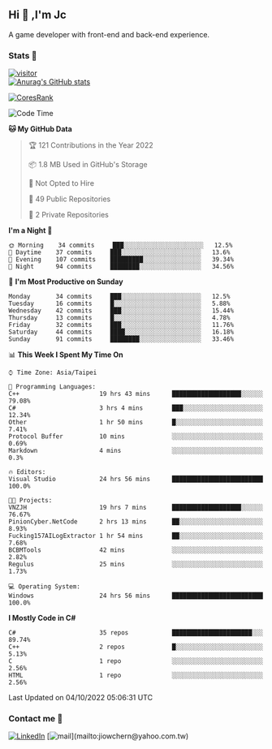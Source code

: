 ## Hi 👋 ,I'm Jc  

A game developer with front-end and back-end experience.  

### Stats  📝
[![visitor](https://visitor-badge.glitch.me/badge?page_id=jiowchern.jiowchern&style=flat-square&color=0088cc)](https://visitor-badge.glitch.me/badge?page_id=jiowchern.jiowchern&style=flat-square&color=0088cc)  
[![Anurag's GitHub stats](https://github-readme-stats.vercel.app/api?username=jiowchern&count_private=true&&show_icons=true)](https://github.com/anuraghazra/github-readme-stats)  
<!-- [![trophy](https://github-profile-trophy.vercel.app/?username=jiowchern)](https://github.com/ryo-ma/github-profile-trophy)   -->
[![CoresRank](https://cr-ss-service.azurewebsites.net/api/ScreenShot?widget=summary&username=jiowchern)](https://cr-ss-service.azurewebsites.net/api/ScreenShot?widget=summary&username=jiowchern)


<!--START_SECTION:waka-->
![Code Time](http://img.shields.io/badge/Code%20Time-620%20hrs%2015%20mins-blue)

**🐱 My GitHub Data** 

> 🏆 121 Contributions in the Year 2022
 > 
> 📦 1.8 MB Used in GitHub's Storage 
 > 
> 🚫 Not Opted to Hire
 > 
> 📜 49 Public Repositories 
 > 
> 🔑 2 Private Repositories  
 > 
**I'm a Night 🦉** 

```text
🌞 Morning    34 commits     ███░░░░░░░░░░░░░░░░░░░░░░   12.5% 
🌆 Daytime    37 commits     ███░░░░░░░░░░░░░░░░░░░░░░   13.6% 
🌃 Evening    107 commits    █████████░░░░░░░░░░░░░░░░   39.34% 
🌙 Night      94 commits     ████████░░░░░░░░░░░░░░░░░   34.56%

```
📅 **I'm Most Productive on Sunday** 

```text
Monday       34 commits     ███░░░░░░░░░░░░░░░░░░░░░░   12.5% 
Tuesday      16 commits     █░░░░░░░░░░░░░░░░░░░░░░░░   5.88% 
Wednesday    42 commits     ███░░░░░░░░░░░░░░░░░░░░░░   15.44% 
Thursday     13 commits     █░░░░░░░░░░░░░░░░░░░░░░░░   4.78% 
Friday       32 commits     ███░░░░░░░░░░░░░░░░░░░░░░   11.76% 
Saturday     44 commits     ████░░░░░░░░░░░░░░░░░░░░░   16.18% 
Sunday       91 commits     ████████░░░░░░░░░░░░░░░░░   33.46%

```


📊 **This Week I Spent My Time On** 

```text
⌚︎ Time Zone: Asia/Taipei

💬 Programming Languages: 
C++                      19 hrs 43 mins      ███████████████████░░░░░░   79.08% 
C#                       3 hrs 4 mins        ███░░░░░░░░░░░░░░░░░░░░░░   12.34% 
Other                    1 hr 50 mins        █░░░░░░░░░░░░░░░░░░░░░░░░   7.41% 
Protocol Buffer          10 mins             ░░░░░░░░░░░░░░░░░░░░░░░░░   0.69% 
Markdown                 4 mins              ░░░░░░░░░░░░░░░░░░░░░░░░░   0.3%

🔥 Editors: 
Visual Studio            24 hrs 56 mins      █████████████████████████   100.0%

🐱‍💻 Projects: 
VNZJH                    19 hrs 7 mins       ███████████████████░░░░░░   76.67% 
PinionCyber.NetCode      2 hrs 13 mins       ██░░░░░░░░░░░░░░░░░░░░░░░   8.93% 
Fucking157AILogExtractor 1 hr 54 mins        ██░░░░░░░░░░░░░░░░░░░░░░░   7.68% 
BCBMTools                42 mins             ░░░░░░░░░░░░░░░░░░░░░░░░░   2.82% 
Regulus                  25 mins             ░░░░░░░░░░░░░░░░░░░░░░░░░   1.73%

💻 Operating System: 
Windows                  24 hrs 56 mins      █████████████████████████   100.0%

```

**I Mostly Code in C#** 

```text
C#                       35 repos            ██████████████████████░░░   89.74% 
C++                      2 repos             █░░░░░░░░░░░░░░░░░░░░░░░░   5.13% 
C                        1 repo              ░░░░░░░░░░░░░░░░░░░░░░░░░   2.56% 
HTML                     1 repo              ░░░░░░░░░░░░░░░░░░░░░░░░░   2.56%

```



 Last Updated on 04/10/2022 05:06:31 UTC
<!--END_SECTION:waka-->



### Contact me 💬
[![LinkedIn](https://img.shields.io/badge/-JiowchernChen-0077B5?style==flat-square&logo=LinkedIn&logoColor=white)](https://www.linkedin.com/in/jiowchern-chen-4aaa90b7/) [![mail](https://img.shields.io/badge/-jiowchern%40yahoo.com.tw-blueviolet?style=flat-square&logo=yahoo!)](mailto:jiowchern@yahoo.com.tw)    

<!-- [![Linkedin Badge](https://img.shields.io/badge/-LinkedIn-blue?style=flat-square&logo=Linkedin&logoColor=white&link=https://www.linkedin.com/in/jiowchern-chen-4aaa90b7/)](https://www.linkedin.com/in/jiowchern-chen-4aaa90b7/) -->


<!--
**jiowchern/jiowchern** is a ✨ _special_ ✨ repository because its `README.md` (this file) appears on your GitHub profile.

Here are some ideas to get you started:

- 🔭 I’m currently working on ...
- 🌱 I’m currently learning ...
- 👯 I’m looking to collaborate on ...
- 🤔 I’m looking for help with ...
- 💬 Ask me about ...
- 📫 How to reach me: ...
- 😄 Pronouns: ...
- ⚡ Fun fact: ...
-->
